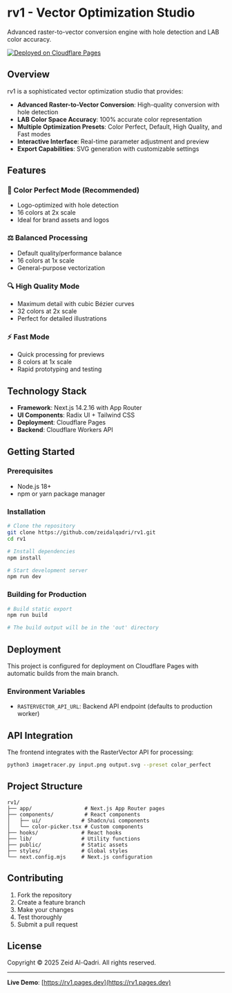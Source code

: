 # rv1 - Vector Optimization Studio

Advanced raster-to-vector conversion engine with hole detection and LAB color accuracy.

[![Deployed on Cloudflare Pages](https://img.shields.io/badge/Deployed%20on-Cloudflare%20Pages-orange?style=for-the-badge&logo=cloudflare)](https://rv1.pages.dev)

## Overview

rv1 is a sophisticated vector optimization studio that provides:

- **Advanced Raster-to-Vector Conversion**: High-quality conversion with hole detection
- **LAB Color Space Accuracy**: 100% accurate color representation
- **Multiple Optimization Presets**: Color Perfect, Default, High Quality, and Fast modes
- **Interactive Interface**: Real-time parameter adjustment and preview
- **Export Capabilities**: SVG generation with customizable settings

## Features

### 🎯 Color Perfect Mode (Recommended)
- Logo-optimized with hole detection
- 16 colors at 2x scale
- Ideal for brand assets and logos

### ⚖️ Balanced Processing
- Default quality/performance balance
- 16 colors at 1x scale
- General-purpose vectorization

### 🔍 High Quality Mode
- Maximum detail with cubic Bézier curves
- 32 colors at 2x scale
- Perfect for detailed illustrations

### ⚡ Fast Mode
- Quick processing for previews
- 8 colors at 1x scale
- Rapid prototyping and testing

## Technology Stack

- **Framework**: Next.js 14.2.16 with App Router
- **UI Components**: Radix UI + Tailwind CSS
- **Deployment**: Cloudflare Pages
- **Backend**: Cloudflare Workers API

## Getting Started

### Prerequisites

- Node.js 18+ 
- npm or yarn package manager

### Installation

```bash
# Clone the repository
git clone https://github.com/zeidalqadri/rv1.git
cd rv1

# Install dependencies
npm install

# Start development server
npm run dev
```

### Building for Production

```bash
# Build static export
npm run build

# The build output will be in the 'out' directory
```

## Deployment

This project is configured for deployment on Cloudflare Pages with automatic builds from the main branch.

### Environment Variables

- `RASTERVECTOR_API_URL`: Backend API endpoint (defaults to production worker)

## API Integration

The frontend integrates with the RasterVector API for processing:

```bash
python3 imagetracer.py input.png output.svg --preset color_perfect
```

## Project Structure

```
rv1/
├── app/                 # Next.js App Router pages
├── components/          # React components
│   ├── ui/             # Shadcn/ui components
│   └── color-picker.tsx # Custom components
├── hooks/              # React hooks
├── lib/                # Utility functions
├── public/             # Static assets
├── styles/             # Global styles
└── next.config.mjs     # Next.js configuration
```

## Contributing

1. Fork the repository
2. Create a feature branch
3. Make your changes
4. Test thoroughly
5. Submit a pull request

## License

Copyright © 2025 Zeid Al-Qadri. All rights reserved.

---

**Live Demo**: [https://rv1.pages.dev](https://rv1.pages.dev)